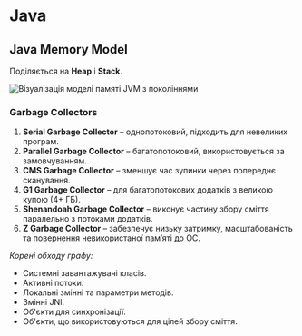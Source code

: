 # Java

## Java Memory Model

Поділяється на **Heap** і **Stack**.

![Візуалізація моделі памяті JVM з поколіннями](/media/jvm-generational-memory-model-vis.jpeg)

### Garbage Collectors

1. **Serial Garbage Collector** – однопотоковий, підходить для невеликих програм.
2. **Parallel Garbage Collector** – багатопотоковий, використовується за замовчуванням.
3. **CMS Garbage Collector** – зменшує час зупинки через попереднє сканування.
4. **G1 Garbage Collector** – для багатопотокових додатків з великою купою (4+ ГБ).
5. **Shenandoah Garbage Collector** – виконує частину збору сміття паралельно з потоками додатків.
6. **Z Garbage Collector** – забезпечує низьку затримку, масштабованість та повернення невикористаної пам’яті до ОС.

*Корені обходу графу:*
- Системні завантажувачі класів.
- Активні потоки.
- Локальні змінні та параметри методів.
- Змінні JNI.
- Об'єкти для синхронізації.
- Об'єкти, що використовуються для цілей збору сміття.